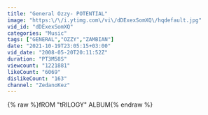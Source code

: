 ```yaml
---
title: "General Ozzy- POTENTIAL"
image: "https:\/\/i.ytimg.com\/vi\/dDExexSomXQ\/hqdefault.jpg"
vid_id: "dDExexSomXQ"
categories: "Music"
tags: ["GENERAL","OZZY","ZAMBIAN"]
date: "2021-10-19T23:05:15+03:00"
vid_date: "2008-05-20T20:11:52Z"
duration: "PT3M58S"
viewcount: "1221881"
likeCount: "6069"
dislikeCount: "163"
channel: "ZedanoKez"
---
```

{% raw %}fROM &quot;tRILOGY&quot; ALBUM{% endraw %}
